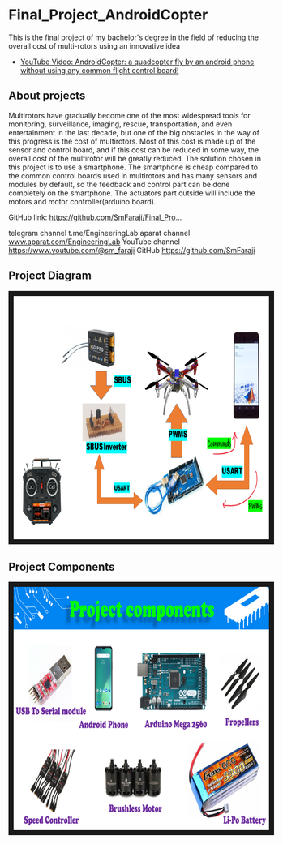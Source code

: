 # Final_Project_AndroidCopter
This is the final project of my bachelor's degree in the field of reducing the overall cost of multi-rotors using an innovative idea

  <ul>
        <li><a href="https://www.youtube.com/watch?v=K7dHUDejqlA">YouTube Video: AndroidCopter: a quadcopter fly by an android phone without using any common flight control board!</a></li>
  </ul> 
  
## About projects
Multirotors have gradually become one of the most widespread tools for monitoring, surveillance, imaging, rescue, transportation, and even entertainment in the last decade, but one of the big obstacles in the way of this progress is the cost of multirotors. Most of this cost is made up of the sensor and control board, and if this cost can be reduced in some way, the overall cost of the multirotor will be greatly reduced.  The solution chosen in this project is to use a smartphone. The smartphone is cheap compared to the common control boards used in multirotors and has many sensors and modules by default, so the feedback and control part can be done completely on the smartphone. The actuators part outside will include the motors and motor controller(arduino board).

GitHub link: https://github.com/SmFaraji/Final_Pro...

telegram channel         t.me/EngineeringLab
aparat channel           www.aparat.com/EngineeringLab
YouTube channel          https://www.youtube.com/@sm_faraji
GitHub                   https://github.com/SmFaraji

## Project Diagram

<a href="https://www.youtube.com/watch?v=K7dHUDejqlA" target="_blank">
 <img src="https://github.com/SmFaraji/Final_Project_AndroidCopter/blob/main/project%20diaram.png" alt="Watch the video" width="680" height="480" border="10" />
</a>

## Project Components

<a href="https://www.youtube.com/watch?v=K7dHUDejqlA" target="_blank">
 <img src="https://github.com/SmFaraji/Final_Project_AndroidCopter/blob/main/components.png" alt="Watch the video" width="680" height="480" border="10" />
</a>
